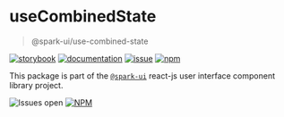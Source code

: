# useCombinedState
> @spark-ui/use-combined-state

[![storybook](https://img.shields.io/badge/storybook-black?logo=storybook)](https://sparkui.vercel.app/?path=/docs/hooks-usecombinedstate--docs)
[![documentation](https://img.shields.io/badge/documentation-black?logo=googledocs)](https://sparkui-adv.vercel.app/docs/hooks/useCombinedState)
[![issue](https://img.shields.io/badge/report%20a%20bug-black?logo=openbugbounty&logoColor=red)](https://github.com/adevinta/spark/issues/new?&projects=4&template=bug-report.yml&assignees=&labels=hook,use-combined-state)
[![npm](https://img.shields.io/npm/dt/%40spark-ui/use-combined-state?logo=npm&labelColor=black)](https://www.npmjs.com/package/@spark-ui/use-combined-state)


This package is part of the [`@spark-ui`](https://github.com/adevinta/spark) react-js user interface component library project.

![Issues open](https://img.shields.io/github/issues-search/adevinta/spark?query=is%3Aopen%20label%3Ahook%20label%3Ause-combined-state&logo=openbugbounty&logoColor=red&label=issues%20open&color=red&link=https%3A%2F%2Fgithub.com%2Fadevinta%2Fspark%2Fissues%3Fq%3Dis%253Aopen%2Blabel%253Ahook%2Blabel%253Ause-combined-state)
[![NPM](https://img.shields.io/npm/l/%40spark-ui%2Fuse-combined-state)](https://github.com/adevinta/spark/blob/main/packages/hooks/use-combined-state/LICENSE.md)
